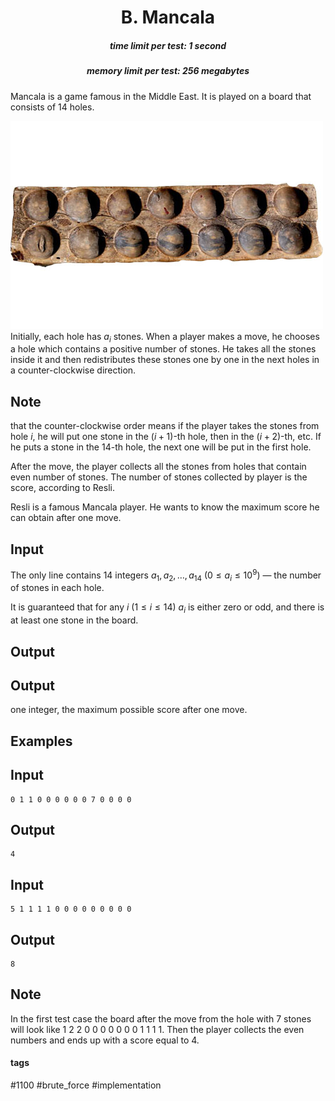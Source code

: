 <h1 style='text-align: center;'> B. Mancala</h1>

<h5 style='text-align: center;'>time limit per test: 1 second</h5>
<h5 style='text-align: center;'>memory limit per test: 256 megabytes</h5>

Mancala is a game famous in the Middle East. It is played on a board that consists of 14 holes. 

 ![](images/4080e59ec088cc8292cf73141b5fbeae7b95f1d9.png) Initially, each hole has $a_i$ stones. When a player makes a move, he chooses a hole which contains a positive number of stones. He takes all the stones inside it and then redistributes these stones one by one in the next holes in a counter-clockwise direction.

## Note

 that the counter-clockwise order means if the player takes the stones from hole $i$, he will put one stone in the $(i+1)$-th hole, then in the $(i+2)$-th, etc. If he puts a stone in the $14$-th hole, the next one will be put in the first hole.

After the move, the player collects all the stones from holes that contain even number of stones. The number of stones collected by player is the score, according to Resli.

Resli is a famous Mancala player. He wants to know the maximum score he can obtain after one move.

## Input

The only line contains 14 integers $a_1, a_2, \ldots, a_{14}$ ($0 \leq a_i \leq 10^9$) — the number of stones in each hole.

It is guaranteed that for any $i$ ($1\leq i \leq 14$) $a_i$ is either zero or odd, and there is at least one stone in the board.

## Output

## Output

 one integer, the maximum possible score after one move.

## Examples

## Input


```
0 1 1 0 0 0 0 0 0 7 0 0 0 0  

```
## Output


```
4  

```
## Input


```
5 1 1 1 1 0 0 0 0 0 0 0 0 0  

```
## Output


```
8  

```
## Note

In the first test case the board after the move from the hole with $7$ stones will look like 1 2 2 0 0 0 0 0 0 0 1 1 1 1. Then the player collects the even numbers and ends up with a score equal to $4$.



#### tags 

#1100 #brute_force #implementation 